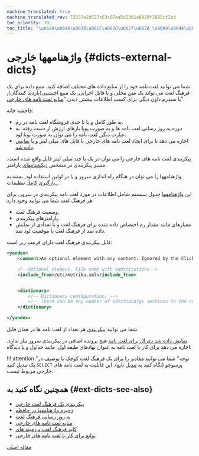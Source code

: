 ```yaml
---
machine_translated: true
machine_translated_rev: 72537a2d527c63c07aa5d2361a8829f3895cf2bd
toc_priority: 39
toc_title: "\u062A\u0648\u0636\u06CC\u062D\u0627\u062A \u06A9\u0644\u06CC"
---
```


# واژهنامهها خارجی {#dicts-external-dicts}

شما می توانید لغت نامه خود را از منابع داده های مختلف اضافه کنید. منبع داده برای یک فرهنگ لغت می تواند یک متن محلی و یا فایل اجرایی, یک منبع اچتیتیپی(بازدید کنندگان), یا سندرم داون دیگر. برای کسب اطلاعات بیشتر, دیدن “[منابع لغت نامه های خارجی](external-dicts-dict-sources.md)”.

فاحشه خانه:

-   به طور کامل و یا تا حدی فروشگاه لغت نامه در رم.
-   دوره به روز رسانی لغت نامه ها و به صورت پویا بارهای ارزش از دست رفته. به عبارت دیگر, لغت نامه را می توان به صورت پویا لود.
-   اجازه می دهد تا برای ایجاد لغت نامه های خارجی با فایل های میلی لیتر و یا [نمایش داده شد](../../statements/create.md#create-dictionary-query).

پیکربندی لغت نامه های خارجی را می توان در یک یا چند میلی لیتر فایل واقع شده است. مسیر پیکربندی در مشخص [دیکشنامهای](../../../operations/server-configuration-parameters/settings.md#server_configuration_parameters-dictionaries_config) پارامتر.

واژهنامهها را می توان در هنگام راه اندازی سرور و یا در اولین استفاده لود, بسته به [_بارگیری کامل](../../../operations/server-configuration-parameters/settings.md#server_configuration_parameters-dictionaries_lazy_load) تنظیمات.

این [واژهنامهها](../../../operations/system-tables.md#system_tables-dictionaries) جدول سیستم شامل اطلاعات در مورد لغت نامه پیکربندی در سرور. برای هر فرهنگ لغت شما می توانید وجود دارد:

-   وضعیت فرهنگ لغت.
-   پارامترهای پیکربندی.
-   معیارهای مانند مقدار رم اختصاص داده شده برای فرهنگ لغت و یا تعدادی از نمایش داده شد از فرهنگ لغت با موفقیت لود شد.

فایل پیکربندی فرهنگ لغت دارای فرمت زیر است:

``` xml
<yandex>
    <comment>An optional element with any content. Ignored by the ClickHouse server.</comment>

    <!--Optional element. File name with substitutions-->
    <include_from>/etc/metrika.xml</include_from>


    <dictionary>
        <!-- Dictionary configuration. -->
        <!-- There can be any number of <dictionary> sections in the configuration file. -->
    </dictionary>

</yandex>
```

شما می توانید [پیکربندی](external-dicts-dict.md) هر تعداد از لغت نامه ها در همان فایل.

[نمایش داده شد دی ال برای لغت نامه](../../statements/create.md#create-dictionary-query) هیچ پرونده اضافی در پیکربندی سرور نیاز ندارد. اجازه می دهد برای کار با لغت نامه به عنوان نهادهای طبقه اول, مانند جداول و یا دیدگاه.

!!! attention "توجه"
    شما می توانید مقادیر را برای یک فرهنگ لغت کوچک با توصیف در یک تبدیل کنید `SELECT` پرسوجو (نگاه کنید به [تبدیل](../../../sql-reference/functions/other-functions.md) تابع). این قابلیت به لغت نامه های خارجی مربوط نیست.

## همچنین نگاه کنید به {#ext-dicts-see-also}

-   [پیکربندی یک فرهنگ لغت خارجی](external-dicts-dict.md)
-   [ذخیره واژهنامهها در حافظه](external-dicts-dict-layout.md)
-   [به روز رسانی فرهنگ لغت](external-dicts-dict-lifetime.md)
-   [منابع لغت نامه های خارجی](external-dicts-dict-sources.md)
-   [کلید فرهنگ لغت و زمینه های](external-dicts-dict-structure.md)
-   [توابع برای کار با لغت نامه های خارجی](../../../sql-reference/functions/ext-dict-functions.md)

[مقاله اصلی](https://clickhouse.tech/docs/en/query_language/dicts/external_dicts/) <!--hide-->

